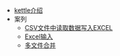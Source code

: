 

* [kettle介绍](docs/introudce.md)
* 案列
  * [CSV文件中读取数据写入EXCEL](docs/csv_to_excel.md)
  * [Excel输入](docs/excel_input.md)
  * [多文件合并](docs/multi_file_merge.md)